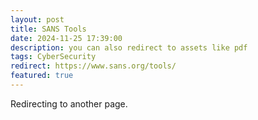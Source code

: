 ```yaml
---
layout: post
title: SANS Tools
date: 2024-11-25 17:39:00
description: you can also redirect to assets like pdf
tags: CyberSecurity
redirect: https://www.sans.org/tools/
featured: true
---
```


Redirecting to another page.
